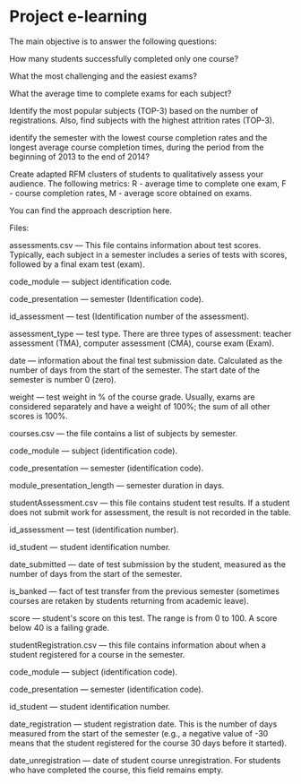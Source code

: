 # Project e-learning
The main objective is to answer the following questions:

How many students successfully completed only one course? 

What the most challenging and the easiest exams?

What the average time to complete exams for each subject? 

Identify the most popular subjects (TOP-3) based on the number of registrations. Also, find subjects with the highest attrition rates (TOP-3). 

 identify the semester with the lowest course completion rates and the longest average course completion times, during the period from the beginning of 2013 to the end of 2014?

Create adapted RFM clusters of students to qualitatively assess your audience. The following metrics: R - average time to complete one exam, F - course completion rates, M - average score obtained on exams. 


You can find the approach description here.

Files:

assessments.csv — This file contains information about test scores. Typically, each subject in a semester includes a series of tests with scores, followed by a final exam test (exam).

code_module — subject identification code.

code_presentation — semester (Identification code).

id_assessment — test (Identification number of the assessment).

assessment_type — test type. There are three types of assessment: teacher assessment (TMA), computer assessment (СМА), course exam (Exam).

date — information about the final test submission date. Calculated as the number of days from the start of the semester. The start date of the semester is number 0 (zero).

weight — test weight in % of the course grade. Usually, exams are considered separately and have a weight of 100%; the sum of all other scores is 100%.


courses.csv — the file contains a list of subjects by semester.

code_module — subject (identification code).

code_presentation — semester (identification code).

module_presentation_length — semester duration in days.


studentAssessment.csv — this file contains student test results. If a student does not submit work for assessment, the result is not recorded in the table.

id_assessment — test (identification number).

id_student — student identification number.

date_submitted — date of test submission by the student, measured as the number of days from the start of the semester.

is_banked — fact of test transfer from the previous semester (sometimes courses are retaken by students returning from academic leave).

score — student's score on this test. The range is from 0 to 100. A score below 40 is a failing grade.

studentRegistration.csv — this file contains information about when a student registered for a course in the semester.

code_module — subject (identification code).

code_presentation — semester (identification code).

id_student — student identification number.

date_registration — student registration date. This is the number of days measured from the start of the semester (e.g., a negative value of -30 means that the student registered for the course 30 days before it started).

date_unregistration — date of student course unregistration. For students who have completed the course, this field remains empty.
